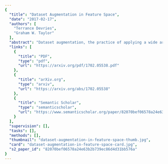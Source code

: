 ```yaml
---
{
  "title": "Dataset Augmentation in Feature Space",
  "date": "2017-02-17",
  "authors": [
    "Terrance Devries",
    "Graham W. Taylor"
  ],
  "abstract": "Dataset augmentation, the practice of applying a wide array of domain-specific transformations to synthetically expand a training set, is a standard tool in supervised learning. While effective in tasks such as visual recognition, the set of transformations must be carefully designed, implemented, and tested for every new domain, limiting its re-use and generality. In this paper, we adopt a simpler, domain-agnostic approach to dataset augmentation. We start with existing data points and apply simple transformations such as adding noise, interpolating, or extrapolating between them. Our main insight is to perform the transformation not in input space, but in a learned feature space. A re-kindling of interest in unsupervised representation learning makes this technique timely and more effective. It is a simple proposal, but to-date one that has not been tested empirically. Working in the space of context vectors generated by sequence-to-sequence models, we demonstrate a technique that is effective for both static and sequential data.",
  "links": [
    {
      "title": "PDF",
      "type": "pdf",
      "url": "https://arxiv.org/pdf/1702.05538.pdf"
    },
    {
      "title": "arXiv.org",
      "type": "arxiv",
      "url": "https://arxiv.org/abs/1702.05538"
    },
    {
      "title": "Semantic Scholar",
      "type": "semanticscholar",
      "url": "https://www.semanticscholar.org/paper/82070bef06578a24e63b2b739ec86d4d31bb576a"
    }
  ],
  "supervision": [],
  "tasks": [],
  "methods": [],
  "thumbnail": "dataset-augmentation-in-feature-space-thumb.jpg",
  "card": "dataset-augmentation-in-feature-space-card.jpg",
  "s2_paper_id": "82070bef06578a24e63b2b739ec86d4d31bb576a"
}
---
```



